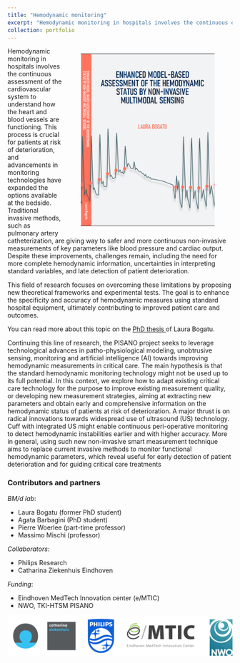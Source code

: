 ```yaml
---
title: "Hemodynamic monitoring"
excerpt: "Hemodynamic monitoring in hospitals involves the continuous observation and assessment of blood circulation and cardiovascular function in patients. This process is crucial for understanding and managing conditions that affect the heart and blood vessels. In this line of research, we develop novel theoretical and experimental methods for assessing hemodynamics function, using standard clinical equipment. <br/><img src='/images/hemo_monitoring.png' width='400px'>"
collection: portfolio
---
```


<figure style="width:300px; float:right">
  <img src='/images/thesis_laura.PNG' alt="thesis cover Laura" >
</figure>
Hemodynamic monitoring in hospitals involves the continuous assessment of the cardiovascular system to understand how the heart and blood vessels are functioning. This process is crucial for patients at risk of deterioration, and advancements in monitoring technologies have expanded the options available at the bedside. Traditional invasive methods, such as pulmonary artery catheterization, are giving way to safer and more continuous non-invasive measurements of key parameters like blood pressure and cardiac output. Despite these improvements, challenges remain, including the need for more complete hemodynamic information, uncertainties in interpreting standard variables, and late detection of patient deterioration. 

This field of research focuses on overcoming these limitations by proposing new theoretical frameworks and experimental tests. The goal is to enhance the specificity and accuracy of hemodynamic measures using standard hospital equipment, ultimately contributing to improved patient care and outcomes.

You can read more about this topic on the <a href="https://pure.tue.nl/ws/portalfiles/portal/203595959/20220609_Bogatu_hf.pdf" target="_blank">PhD thesis </a> of Laura Bogatu.

Continuing this line of research, the PISANO project seeks to leverage technological advances in patho-physiological modeling, unobtrusive sensing, monitoring and artificial intelligence (AI) towards improving hemodynamic measurements in critical care. The main hypothesis is that the standard hemodynamic monitoring technology might not be used up to its full potential. In this context, we explore how to adapt existing critical care technology for the purpose to improve existing measurement quality, or developing new measurement strategies, aiming at extracting new parameters and obtain early and comprehensive information on the hemodynamic status of patients at risk of deterioration.  A major thrust is on radical innovations towards widespread use of ultrasound (US) technology. Cuff with integrated US might enable continuous peri-operative monitoring to detect hemodynamic instabilities earlier and with higher accuracy. More in general, using such new non-invasive smart measurement technique aims to replace current invasive methods to monitor functional hemodynamic parameters, which reveal useful for early detection of patient deterioration and for guiding critical care treatments

### Contributors and partners
*BM/d lab*:
* Laura Bogatu (former PhD student)
* Agata Barbagini (PhD student)
* Pierre Woerlee (part-time professor)
* Massimo Mischi (professor)

*Collaborators*:
* Philips Research
* Catharina Ziekenhuis Eindhoven

*Funding*:
* Eindhoven MedTech Innovation center (e/MTIC)
* NWO, TKI-HTSM PISANO 

![logos](/images/logo_hemo.png)

